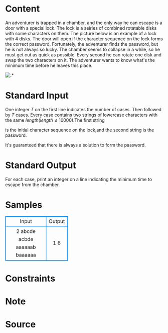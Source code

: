 
# Content

An adventurer is trapped in a chamber, and the only way he can escape is a door with a special lock. The lock is a seiries of combined rotatable disks with some characters on them. The picture below is an example of a lock with $4$ disks. The door will open if the character sequence on the lock forms the correct password. Fortunately, the adventurer finds the password, but he is not always so lucky. The chamber seems to collapse in a while, so he must get out as quick as possible. Every second he can rotate one disk and swap the two characters on it. The adventurer wants to know what's the minimum time before he leaves this place.

![.*](/source/lutece/escape-from-the-chamber/img/aHR0cHM6Ly9hY20udWVzdGMuZWR1LmNuL21lZGlhL2ltYWdlL3Byb2JsZW0vOTgvMjAxNDAxMjgxNjQwMDU4MDgxLnBuZw==.png)

# Standard Input

One integer $T$ on the first line indicates the number of cases.
Then followed by $T$ cases.
Every case contains two strings of lowercase characters with the same $length$($length\leq 10000$).The first string 

is the initial character sequence on the lock,and the second string is the password.

It's guaranteed that there is always a solution to form the password.

# Standard Output

For each case, print an integer on a line indicating the minimum time to escape from the chamber.

# Samples

<style>
        table,table tr th, table tr td { border:1px solid #0094ff; }
        table { width: 200px; min-height: 25px; line-height: 25px; text-align: center; border-collapse: collapse;}   
    </style>
<table>
	<tr>
		<td>Input</td>
		<td>Output</td>
	</tr>
<tr><td>2
abcde
acbde
aaaaaab
baaaaaa</td><td>1
6</td></tr></table>


# Constraints



# Note



# Source


